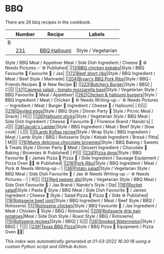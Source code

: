 # BBQ

There are 26 bbq recipes in the cookbook.

| |Number|Recipe|Labels|
|-|------|------|------|
| B||||
||[231](https://github.com/jcallaghan/The-Cookbook/issues/231)|[BBQ Halloumi](https://github.com/jcallaghan/The-Cookbook/blob/main/recipes/bbq-halloumi.md)|Style / Vegetarian
Style / BBQ
Meal / Appetiser
Meal / Side Dish
Ingredient / Cheese 🧀
⚙ Needs Pictures ✅
⚙ Published|
||[13](https://github.com/jcallaghan/The-Cookbook/issues/13)|[BBQ chicken kebabs](https://github.com/jcallaghan/The-Cookbook/blob/main/recipes/bbq-chicken-kebabs.md)|Style / BBQ
Favourite 🥰
Favourite 🥰 / Jas|
||[172](https://github.com/jcallaghan/The-Cookbook/issues/172)|[Beef short ribs](https://github.com/jcallaghan/The-Cookbook/blob/main/recipes/beef-short-ribs.md)|Style / BBQ
Ingredient / Meat / Beef
Style / Marinade|
||[204](https://github.com/jcallaghan/The-Cookbook/issues/204)|[Bryan's BBQ Pork Ribs](https://github.com/jcallaghan/The-Cookbook/blob/main/recipes/bryan's-bbq-pork-ribs.md)|Style / BBQ
ℹ️ Friends Recipes 🥰
⚙ New Recipe 👀|
||[223](https://github.com/jcallaghan/The-Cookbook/issues/223)|[Butchers Burger](https://github.com/jcallaghan/The-Cookbook/blob/main/recipes/butchers-burger.md)|Style / BBQ|
| C||||
||[37](https://github.com/jcallaghan/The-Cookbook/issues/37)|[Caprese salad - tomato mozzarella basil](https://github.com/jcallaghan/The-Cookbook/blob/main/recipes/caprese-salad---tomato-mozzarella-basil.md)|Style / Vegetarian
Style / BBQ
Favourite 🥰
Meal / Appetiser|
||[262](https://github.com/jcallaghan/The-Cookbook/issues/262)|[Chicken & halloumi burgers](https://github.com/jcallaghan/The-Cookbook/blob/main/recipes/chicken-&-halloumi-burgers.md)|Style / BBQ
Ingredient / Meat / Chicken 🐔
⚙ Needs Writing-up ✅
⚙ Needs Pictures ✅
Ingredient / Meat / Burger 🍔
Ingredient / Cheese 🧀 / Halloumi|
| D||||
||[219](https://github.com/jcallaghan/The-Cookbook/issues/219)|[Deviled eggs](https://github.com/jcallaghan/The-Cookbook/blob/main/recipes/deviled-eggs.md)|Style / BBQ
Style / Dinner Party 🥳
Style / Picnic
Meal / Snack|
| H||||
||[126](https://github.com/jcallaghan/The-Cookbook/issues/126)|[Halloumi sticks](https://github.com/jcallaghan/The-Cookbook/blob/main/recipes/halloumi-sticks.md)|Style / Vegetarian
Style / BBQ
Meal / Side Dish
Ingredient / Cheese 🧀
Favourite 🥰 / Florence
Brand / Nando's|
| J||||
||[38](https://github.com/jcallaghan/The-Cookbook/issues/38)|[Jacob's Ladder](https://github.com/jcallaghan/The-Cookbook/blob/main/recipes/jacob's-ladder.md)|Style / BBQ
Ingredient / Meat / Beef
Style / Slow cook|
| L||||
||[3](https://github.com/jcallaghan/The-Cookbook/issues/3)|[Lamb Koftas recipe](https://github.com/jcallaghan/The-Cookbook/blob/main/recipes/lamb-koftas-recipe.md)|Style / Wrap
Style / BBQ
Ingredient / Meat / Lamb
Style / BBQ / Rotisserie
Style / Kebab
Ingredient / Bread / Pitta|
| M||||
||[76](https://github.com/jcallaghan/The-Cookbook/issues/76)|[Mums delicious chocolate brownies](https://github.com/jcallaghan/The-Cookbook/blob/main/recipes/mums-delicious-chocolate-brownies.md)|Style / BBQ
Baking / Sweets & Treats
Style / Dinner Party 🥳
Meal / Dessert
Ingredient / Chocolate 🍫
Baking / Brownies
⚙ Published|
| P||||
||[234](https://github.com/jcallaghan/The-Cookbook/issues/234)|[Pizza dogs](https://github.com/jcallaghan/The-Cookbook/blob/main/recipes/pizza-dogs.md)|Style / BBQ
Favourite 🥰 / James
Pizza 🍕
Pizza 🍕 / Side
Ingredient / Sausage
Equipment / Pizza Oven 🍕🔥
⚙ Published|
||[216](https://github.com/jcallaghan/The-Cookbook/issues/216)|[Pork Ribs](https://github.com/jcallaghan/The-Cookbook/blob/main/recipes/pork-ribs.md)|Style / BBQ
Ingredient / Meat / Pork
⚙ Needs Writing-up ✅|
||[36](https://github.com/jcallaghan/The-Cookbook/issues/36)|[Potato salad](https://github.com/jcallaghan/The-Cookbook/blob/main/recipes/potato-salad.md)|Style / Vegetarian
Style / BBQ
Meal / Side Dish
Favourite 🥰 / Jas
⚙ Needs Writing-up ✅
⚙ Needs Pictures ✅|
| R||||
||[12](https://github.com/jcallaghan/The-Cookbook/issues/12)|[Red pepper dip](https://github.com/jcallaghan/The-Cookbook/blob/main/recipes/red-pepper-dip.md)|Style / Vegetarian
Style / BBQ
Meal / Side Dish
Favourite 🥰 / Jas
Brand / Nando's
Style / Dip|
||[181](https://github.com/jcallaghan/The-Cookbook/issues/181)|[Rocket salad](https://github.com/jcallaghan/The-Cookbook/blob/main/recipes/rocket-salad.md)|Style / Pasta 🍝
Style / BBQ
Meal / Side Dish
Favourite 🥰 / James
Ingredient / Cheese 🧀
Style / Salad
Pizza 🍕
Pizza 🍕 / Side
⚙ Published|
||[18](https://github.com/jcallaghan/The-Cookbook/issues/18)|[Rotisserie beef joint](https://github.com/jcallaghan/The-Cookbook/blob/main/recipes/rotisserie-beef-joint.md)|Style / BBQ
Ingredient / Meat / Beef
Style / BBQ / Rotisserie|
||[17](https://github.com/jcallaghan/The-Cookbook/issues/17)|[Rotisserie chicken](https://github.com/jcallaghan/The-Cookbook/blob/main/recipes/rotisserie-chicken.md)|Style / BBQ
Favourite 🥰 / Jas
Ingredient / Meat / Chicken 🐔
Style / BBQ / Rotisserie|
||[206](https://github.com/jcallaghan/The-Cookbook/issues/206)|[Rotisserie drip pan potatoes](https://github.com/jcallaghan/The-Cookbook/blob/main/recipes/rotisserie-drip-pan-potatoes.md)|Meal / Side Dish
Style / Roast
Style / BBQ / Rotisserie|
||[15](https://github.com/jcallaghan/The-Cookbook/issues/15)|[Rotisserie recipes](https://github.com/jcallaghan/The-Cookbook/blob/main/recipes/rotisserie-recipes.md)|Style / BBQ|
| S||||
||[26](https://github.com/jcallaghan/The-Cookbook/issues/26)|[Smoked Watermelon](https://github.com/jcallaghan/The-Cookbook/blob/main/recipes/smoked-watermelon.md)|Style / BBQ|
| T||||
||[239](https://github.com/jcallaghan/The-Cookbook/issues/239)|[Texas BBQ Pizza](https://github.com/jcallaghan/The-Cookbook/blob/main/recipes/texas-bbq-pizza.md)|Style / BBQ
Pizza 🍕
Equipment / Pizza Oven 🍕🔥|

_This index was automatically generated at 01-03-2022 16:30:18 using a custom Python script and GitHub Action._